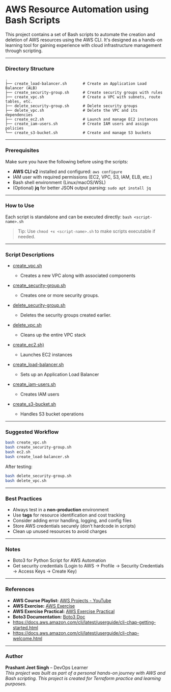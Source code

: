 # AWS Resource Automation using Bash Scripts

This project contains a set of Bash scripts to automate the creation and deletion of AWS resources using the AWS CLI. It's designed as a hands-on learning tool for gaining experience with cloud infrastructure management through scripting.

---

### Directory Structure

```
.
├── create_load-balancer.sh       # Create an Application Load Balancer (ALB)
├── create_security-group.sh      # Create security groups with rules
├── create_vpc.sh                 # Create a VPC with subnets, route tables, etc.
├── delete_security-group.sh      # Delete security groups
├── delete_vpc.sh                 # Delete the VPC and its dependencies
├── create_ec2.sh                 # Launch and manage EC2 instances
├── create_iam-users.sh           # Create IAM users and assign policies
└── create_s3-bucket.sh           # Create and manage S3 buckets
```

---

### Prerequisites

Make sure you have the following before using the scripts:

- **AWS CLI v2** installed and configured: `aws configure`
- IAM user with required permissions (EC2, VPC, S3, IAM, ELB, etc.)
- Bash shell environment (Linux/macOS/WSL)
- (Optional) **jq** for better JSON output parsing: `sudo apt install jq`

---

### How to Use

Each script is standalone and can be executed directly: `bash <script-name>.sh`

> Tip: Use `chmod +x <script-name>.sh` to make scripts executable if needed.

---

### Script Descriptions

- [create_vpc.sh](create_vpc.sh)
    - Creates a new VPC along with associated components

- [create_security-group.sh](create_security-group.sh)
    - Creates one or more security groups.

- [delete_security-group.sh](delete_security-group.sh)
    - Deletes the security groups created earlier.

- [delete_vpc.sh](delete_vpc.sh)
    - Cleans up the entire VPC stack

- [create_ec2.sh)](create_ec2.sh)
    - Launches EC2 instances

- [create_load-balancer.sh](create_load-balancer.sh)
    - Sets up an Application Load Balancer

- [create_iam-users.sh](create_iam-users.sh)
    - Creates IAM users

- [create_s3-bucket.sh](create_s3-bucket.sh)
    - Handles S3 bucket operations

---

### Suggested Workflow

```bash
bash create_vpc.sh
bash create_security-group.sh
bash ec2.sh
bash create_load-balancer.sh
```

After testing:

```bash
bash delete_security-group.sh
bash delete_vpc.sh
```

---

### Best Practices

- Always test in a **non-production** environment
- Use **tags** for resource identification and cost tracking
- Consider adding error handling, logging, and config files
- Store AWS credentials securely (don’t hardcode in scripts)
- Clean up unused resources to avoid charges

---

### Notes
- Boto3 for Python Script for AWS Automation
- Get security credentials (Login to AWS -> Profile -> Security Credentials -> Access Keys -> Create Key)

---

### References
- **AWS Course Playlist:** [AWS Projects - YouTube](https://youtube.com/playlist?list=PLdpzxOOAlwvLNOxX0RfndiYSt1Le9azze&si=iHn7rWgUDeXbOrd8)
- **AWS Exercise:** [AWS Exercise](https://docs.aws.amazon.com/vpc/latest/userguide/vpc-example-private-subnets-nat.html)
- **AWS Exercise Practical:** [AWS Exercise Practical](https://www.youtube.com/watch?v=FZPTL_kNvXc&t=1799s&ab_channel=Abhishek.Veeramalla)
- **Boto3 Documentation:** [Boto3 Doc](https://boto3.amazonaws.com/v1/documentation/api/latest/index.html)
- https://docs.aws.amazon.com/cli/latest/userguide/cli-chap-getting-started.html
- https://docs.aws.amazon.com/cli/latest/userguide/cli-chap-welcome.html
---

### Author

**Prashant Jeet Singh** – DevOps Learner  
_This project was built as part of a personal hands-on journey with AWS and Bash scripting. This project is created for Terraform practice and learning purposes._
